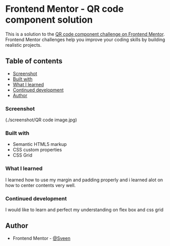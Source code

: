 # Frontend Mentor - QR code component solution

This is a solution to the [QR code component challenge on Frontend Mentor](https://www.frontendmentor.io/challenges/qr-code-component-iux_sIO_H). Frontend Mentor challenges help you improve your coding skills by building realistic projects. 

## Table of contents

  - [Screenshot](#screenshot)
  - [Built with](#built-with)
  - [What I learned](#what-i-learned)
  - [Continued development](#continued-development)
  - [Author](#author)


### Screenshot

(./screenshot/QR code image.jpg)

### Built with

- Semantic HTML5 markup
- CSS custom properties
- CSS Grid

### What I learned

I learned how to use my margin and padding properly and i learned alot on how to center contents very well.

### Continued development

I would like to learn and perfect my understanding on flex box and css grid


## Author

- Frontend Mentor - [@Sveen](https://www.frontendmentor.io/profile/Sveen)
